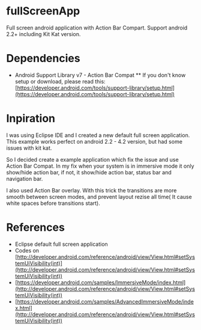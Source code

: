 fullScreenApp
=============

Full screen android application with Action Bar Compart. Support android 2.2+ including Kit Kat version.

# Dependencies

* Android Support Library v7 - Action Bar Compat
** If you don't know setup or download, please read this: [https://developer.android.com/tools/support-library/setup.html](https://developer.android.com/tools/support-library/setup.html)

# Inpiration

I was using Eclipse IDE and I created a new default  full screen application.
This example works perfect on android 2.2 - 4.2 version, but had some issues
with kit kat.

So I decided create a example application which fix the issue and use Action
Bar Compat. In my fix when your system is in immersive mode it only show/hide
action bar, if not, it show/hide action bar, status bar and navigation bar.

I also used Action Bar overlay. With this trick the transitions are more smooth
between screen modes, and prevent layout rezise all time( It cause white spaces
before transitions start).

# References

* Eclipse default full screen application
* Codes on [http://developer.android.com/reference/android/view/View.html#setSystemUiVisibility(int)](http://developer.android.com/reference/android/view/View.html#setSystemUiVisibility(int))
* [https://developer.android.com/samples/ImmersiveMode/index.html](http://developer.android.com/reference/android/view/View.html#setSystemUiVisibility(int))
* [https://developer.android.com/samples/AdvancedImmersiveMode/index.html](http://developer.android.com/reference/android/view/View.html#setSystemUiVisibility(int))

